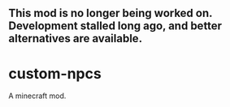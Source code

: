 ## This mod is no longer being worked on. Development stalled long ago, and better alternatives are available.

# custom-npcs
A minecraft mod.
